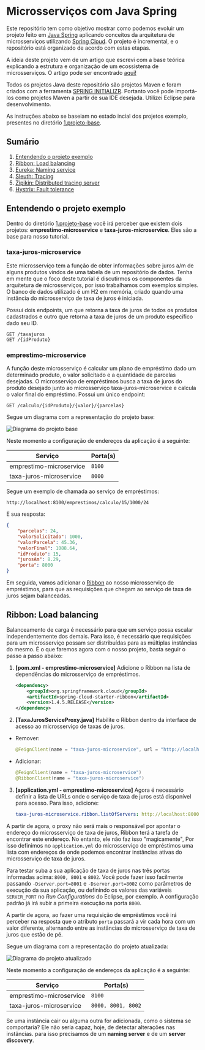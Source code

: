 
# Microsserviços com Java Spring


Este repositório tem como objetivo mostrar como podemos evoluir um projeto feito em [Java Spring](https://spring.io/) aplicando conceitos da arquitetura de microsserviços utilizando [Spring Cloud](https://projects.spring.io/spring-cloud/). O projeto é incremental, e o repositório está organizado de acordo com estas etapas.

A ideia deste projeto vem de um artigo que escrevi com a base teórica explicando a estrutura e organização de um ecossistema de microsserviços. O artigo pode ser encontrado [aqui!](https://www.opus-software.com.br/arquitetura-de-microsservicos/)

Todos os projetos Java deste repositório são projetos Maven e foram criados com a ferramenta [SPRING INITIALIZR](https://start.spring.io/). Portanto você pode importá-los como projetos Maven a partir de sua IDE desejada. Utilizei Eclipse para desenvolvimento.

As instruções abaixo se baseiam no estado incial dos projetos exemplo, presentes no diretório [1.projeto-base](https://github.com/igorceridorio/WorkshopMSA/tree/master/1.projeto-base).

## Sumário
1. [Entendendo o projeto exemplo](#projeto-exemplo)
2. [Ribbon: Load balancing ](#ribbon)
3. [Eureka: Naming service](#eureka)
4. [Sleuth: Tracing](#sleuth)
5. [Zipikin: Distributed tracing server](#zipkin)
6. [Hystrix: Fault tolerance](#hystrix)

## Entendendo o projeto exemplo <a name="projeto-exemplo"></a>

Dentro do diretório [1.projeto-base](https://github.com/igorceridorio/WorkshopMSA/tree/master/1.projeto-base) você irá perceber que existem dois projetos: **emprestimo-microservice** e **taxa-juros-microservice**. Eles são a base para nosso tutorial.

### taxa-juros-microservice

Este microsserviço tem a função de obter informações sobre juros a/m  de alguns produtos vindos de uma tabela de um repositório de dados. Tenha em mente que o foco deste tutorial é discutirmos os componentes da arquitetura de microsserviços, por isso trabalhamos com exemplos simples. O banco de dados utilizado é um H2 em memória, criado quando uma instância do microsserviço de taxa de juros é iniciada.

Possui dois  endpoints, um que retorna a taxa de juros de todos os produtos cadastrados e outro que retorna a taxa de juros de um produto específico dado seu ID.

```
GET /taxajuros
GET /{idProduto}
```

### emprestimo-microservice

A função deste microsserviço é calcular um plano de empréstimo dado um determinado produto, o valor solicitado e a quantidade de parcelas desejadas. O microsserviço de empréstimos busca a taxa de juros do produto desejado junto ao microsserviço taxa-juros-microservice e calcula o valor final do empréstimo. Possui um único endpoint:

```
GET /calculo/{idProduto}/{valor}/{parcelas}
```

Segue um diagrama com a representação do projeto base:

![Diagrama do projeto base](https://i.imgur.com/2avN0oc.png)

Neste momento a configuração de endereços da aplicação é a seguinte:

|Serviço|Porta(s)|
|-|-|
|emprestimo-microservice|`8100`|
|taxa-juros-microservice|`8000`|

Segue um exemplo de chamada ao serviço de empréstimos:

```
http://localhost:8100/emprestimos/calculo/15/1000/24
```

E sua resposta:

```json
{
	"parcelas": 24,
	"valorSolicitado": 1000,
	"valorParcela": 45.36,
	"valorFinal": 1088.64,
	"idProduto": 15,
	"jurosAm": 8.29,
	"porta": 8000
}
```
Em seguida, vamos adicionar o [Ribbon](https://github.com/Netflix/ribbon/wiki) ao nosso microsserviço de empréstimos, para que as requisições que chegam ao serviço de taxa de juros sejam balanceadas.

## Ribbon: Load balancing <a name="ribbon"></a>

Balanceamento de carga é necessário para que um serviço possa escalar independentemente dos demais. Para isso, é necessário que requisições para um microsserviço possam ser distribuídas para as múltiplas instâncias do mesmo. É o que faremos agora com o nosso projeto, basta seguir o passo a passo abaixo:

1. **[pom.xml - emprestimo-microservice]** Adicione o Ribbon na lista de dependências do microsserviço de empréstimos.

	```xml
	<dependency>
		<groupId>org.springframework.cloud</groupId>
		<artifactId>spring-cloud-starter-ribbon</artifactId>
		<version>1.4.5.RELEASE</version>
	</dependency>
	```

2. **[TaxaJurosServiceProxy.java]** Habilite o Ribbon dentro da interface de acesso ao microsserviço de taxas de juros.

* Remover:
	```java
	@FeignClient(name = "taxa-juros-microservice", url = "http://localhost:8000")
	```
* Adicionar:
	```java
	@FeignClient(name = "taxa-juros-microservice")  
	@RibbonClient(name = "taxa-juros-microservice")
	```
3. **[application.yml - emprestimo-microservice]** Agora é necessário definir a lista de URLs onde o serviço de taxa de juros está disponível para acesso. Para isso, adicione:

	```yml
	taxa-juros-microservice.ribbon.listOfServers: http://localhost:8000, http://localhost:8001, http://localhost:8002
	```
A partir de agora, o proxy não será mais o responsável por apontar o endereço do microsserviço de taxa de juros, Ribbon terá a tarefa de encontrar este endereço. No entanto, ele não faz isso "magicamente", Por isso definimos no `application.yml` do microsserviço de empréstimos uma lista com endereços de onde podemos encontrar instâncias ativas do microsserviço de taxa de juros. 

Para testar suba a sua aplicação de taxa de juros nas três portas informadas acima: `8000, 8001` e `8002`. Você pode fazer isso facilmente passando `-Dserver.port=8001` e `-Dserver.port=8002` como parâmetros de execução da sua aplicação, ou definindo os valores das variáveis `SERVER_PORT` no *Run Configurations* do Eclipse, por exemplo. A configuração padrão já irá subir a primeira execução na porta `8000`.

A partir de agora, ao fazer uma requisição de empréstimos você irá perceber na resposta que o atributo `porta` passará a vir cada hora com um valor diferente, alternando entre as instâncias do microsserviço de taxa de juros que estão de pé.

Segue um diagrama com a representação do projeto atualizada:

![Diagrama do projeto atualizado](https://i.imgur.com/qPm1dOl.png)

Neste momento a configuração de endereços da aplicação é a seguinte:

|Serviço|Porta(s)|
|-|-|
|emprestimo-microservice|`8100`|
|taxa-juros-microservice|`8000, 8001, 8002`|

Se uma instância cair ou alguma outra for adicionada, como o sistema se comportaria? Ele não seria capaz, hoje, de detectar alterações nas instâncias. para isso precisamos de um **naming server** e de um **server discovery**.